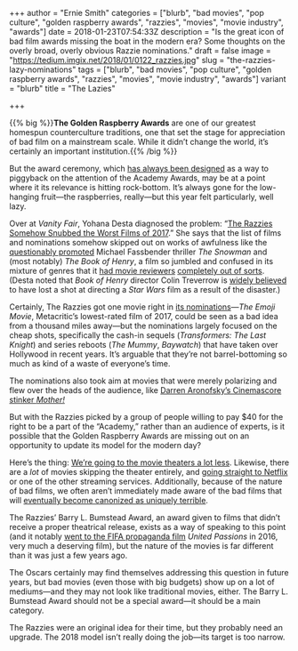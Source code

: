 +++
author = "Ernie Smith"
categories = ["blurb", "bad movies", "pop culture", "golden raspberry awards", "razzies", "movies", "movie industry", "awards"]
date = 2018-01-23T07:54:33Z
description = "Is the great icon of bad film awards missing the boat in the modern era? Some thoughts on the overly broad, overly obvious Razzie nominations."
draft = false
image = "https://tedium.imgix.net/2018/01/0122_razzies.jpg"
slug = "the-razzies-lazy-nominations"
tags = ["blurb", "bad movies", "pop culture", "golden raspberry awards", "razzies", "movies", "movie industry", "awards"]
variant = "blurb"
title = "The Lazies"

+++

{{% big %}}**The Golden Raspberry Awards** are one of our greatest homespun counterculture traditions, one that set the stage for appreciation of bad film on a mainstream scale. While it didn’t change the world, it’s certainly an important institution.{{% /big %}}

But the award ceremony, which [has always been designed](https://tedium.co/2015/02/19/awards-shows-analysis/) as a way to piggyback on the attention of the Academy Awards, may be at a point where it its relevance is hitting rock-bottom. It’s always gone for the low-hanging fruit—the raspberries, really—but this year felt particularly, well lazy.

Over at *Vanity Fair*, Yohana Desta diagnosed the problem: “[The Razzies Somehow Snubbed the Worst Films of 2017](https://www.vanityfair.com/hollywood/2018/01/razzie-2018-nominations).” She says that the list of films and nominations somehow skipped out on works of awfulness like the [questionably promoted](http://mashable.com/2017/10/20/the-snowman-films-poster-became-a-meme/#Y6NhG8ksFiqr) Michael Fassbender thriller *The Snowman* and (most notably) *The Book of Henry*, a film so jumbled and confused in its mixture of genres that it [had movie reviewers](https://www.rollingstone.com/movies/reviews/peter-travers-the-book-of-henry-is-a-wtf-flaming-mess-w487726) [completely out of sorts](https://www.thedailybeast.com/a-look-back-at-the-most-batsht-insane-movie-this-year). (Desta noted that *Book of Henry* director Colin Treverrow is [widely believed](http://www.vulture.com/2017/09/star-wars-episode-8-colin-trevorrow-firing-explanation.html) to have lost a shot at directing a *Star Wars* film as a result of the disaster.)

Certainly, The Razzies got one movie right in [its nominations](https://editorial.rottentomatoes.com/article/razzie-award-nominations-announced/)—*The Emoji Movie*, Metacritic’s lowest-rated film of 2017, could be seen as a bad idea from a thousand miles away—but the nominations largely focused on the cheap shots, specifically the cash-in sequels (*Transformers: The Last Knight*) and series reboots (*The Mummy*, *Baywatch*) that have taken over Hollywood in recent years. It’s arguable that they’re not barrel-bottoming so much as kind of a waste of everyone’s time.

The nominations also took aim at movies that were merely polarizing and flew over the heads of the audience, like [Darren Aronofsky’s Cinemascore stinker *Mother!*](http://www.indiewire.com/2017/09/mother-darren-aronofsky-cinemascore-reaction-1201878897/)

But with the Razzies picked by a group of people willing to pay $40 for the right to be a part of the “Academy,” rather than an audience of experts, is it possible that the Golden Raspberry Awards are missing out on an opportunity to update its model for the modern day?

Here’s the thing: [We’re going to the movie theaters a lot less](http://www.latimes.com/business/hollywood/la-fi-ct-movie-projector-summer-meltdown-20170830-story.html). Likewise, there are a *lot* of movies skipping the theater entirely, and [going straight to Netflix](http://www.vulture.com/2017/11/every-netflix-original-movie-ranked-from-worst-to-best.html) or one of the other streaming services. Additionally, because of the nature of bad films, we often aren’t immediately made aware of the bad films that will [eventually become canonized as uniquely terrible](http://www.imdb.com/title/tt0368226/).

The Razzies’ Barry L. Bumstead Award, an award given to films that didn’t receive a proper theatrical release, exists as a way of speaking to this point (and it notably [went to the FIFA propaganda film](https://www.youtube.com/watch?v=Nl_u_re1-Y0) *United Passions* in 2016, very much a deserving film), but the nature of the movies is far different than it was just a few years ago.

The Oscars certainly may find themselves addressing this question in future years, but bad movies (even those with big budgets) show up on a lot of mediums—and they may not look like traditional movies, either. The Barry L. Bumstead Award should not be a special award—it should be a main category.

The Razzies were an original idea for their time, but they probably need an upgrade. The 2018 model isn’t really doing the job—its target is too narrow.